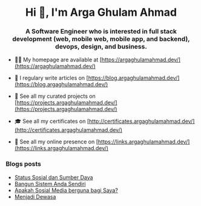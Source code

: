 <h1 align="center">Hi 👋, I'm Arga Ghulam Ahmad</h1>
<h3 align="center">A Software Engineer who is interested in full stack development (web, mobile web, mobile app, and backend), devops, design, and business.</h3>

- 👨‍💻 My homepage are available at [https://argaghulamahmad.dev/](https://argaghulamahmad.dev/)

- 📝 I regulary write articles on [https://blog.argaghulamahmad.dev/](https://blog.argaghulamahmad.dev/)

- 🚧 See all my curated projects on [https://projects.argaghulamahmad.dev/](https://projects.argaghulamahmad.dev/)

- 🎓 See all my certificates on [http://certificates.argaghulamahmad.dev/](http://certificates.argaghulamahmad.dev/)

- 🔗 See all my online presence on [https://links.argaghulamahmad.dev/](https://links.argaghulamahmad.dev/)

### Blogs posts
<!-- BLOG-POST-LIST:START -->
- [Status Sosial dan Sumber Daya](https://blog.argaghulamahmad.dev/2021/11/21/status-sosial-dan-sumber-daya/)
- [Bangun Sistem Anda Sendiri](https://blog.argaghulamahmad.dev/2021/11/17/bangun-sistem-anda-sendiri/)
- [Apakah Sosial Media berguna bagi Saya?](https://blog.argaghulamahmad.dev/2021/11/17/sosial-media-yang-tidak-penting/)
- [Menjadi Dewasa](https://blog.argaghulamahmad.dev/2021/11/16/mengetahui-apa-yang-benar-benar-anda-hargai/)
<!-- BLOG-POST-LIST:END -->
